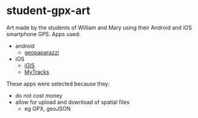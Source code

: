 # student-gpx-art

Art made by the students of William and Mary using their Android and iOS smartphone GPS.
Apps used:

* android
  * [geopaparazzi](http://geopaparazzi.github.io/geopaparazzi/)
* iOS
  * [iGIS](http://www.geometryit.com/igis/)
  * [MyTracks](http://www.mytracks4mac.info/c/index.php/en/)

These apps were selected because they:

* do not cost money
* allow for upload and download of spatial files
  * eg GPX, geoJSON

